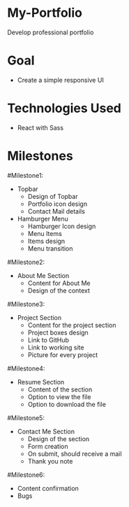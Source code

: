 # My-Portfolio
Develop professional portfolio

# Goal

- Create a simple responsive UI

# Technologies Used

- React with Sass

# Milestones

#Milestone1:
- Topbar 
   * Design of Topbar
   * Portfolio icon design
   * Contact Mail details
- Hamburger Menu
   * Hamburger Icon design
   * Menu Items
   * Items design
   * Menu transition
 
 
 #Milestone2:
 - About Me Section
   * Content for About Me
   * Design of the context
 
 
 #Milestone3:
 - Project Section
   * Content for the project section
   * Project boxes design
   * Link to GitHub
   * Link to working site
   * Picture for every project

#Milestone4:
- Resume Section
  * Content of the section
  * Option to view the file
  * Option to download the file

#Milestone5:
- Contact Me Section
  * Design of the section
  * Form creation
  * On submit, should receive a mail
  * Thank you note

#Milestone6:
- Content confirmation
- Bugs
